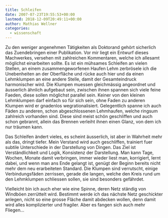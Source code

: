 ```yaml
---
title: Schleifen
date: 2007-07-23T19:55:53+00:00
lastmod: 2018-12-09T20:49:11+00:00
author: Mathias Wellner
categories:
  - wissenschaft
---
```

Zu den weniger angenehmen Tätigkeiten als Doktorand gehört sicherlich das Zuendebringen einer Publikation. Vor mir liegt ein Entwurf dieses Machwerkes, versehen mit zahlreichen Kommentaren, welche ich allesamt möglichst einarbeiten sollte. Es ist ein mühsames Schleifen an vielen Stellen, an einem zusammengeworfenen Haufen Lehm zerbrösele ich die Unebenheiten an der Oberfläche und rücke auch hier und da einen Lehmklumpen an eine andere Stelle, damit der Gesamteindruck harmonischer wird. Die Klumpen muessen gleichmässig angeordnet und äusserlich ähnlich aufgebaut sein, zwischen ihnen spannen sich viele feine Faeden, diese sollen möglichst parallel sein. Keiner von den kleinen Lehmklumpen darf einfach so für sich sein, ohne Faden zu anderen Klumpen wird er gnadenlos wegrationalisiert. Gelegentlich spanne ich auch Fäden zu anderen, schon abgeschlossenen Lehmhaufen, welche ringsum zahlreich vorhanden sind. Diese sind meist schön geschliffen und auch schon gebrannt, allein das Brennen verleiht ihnen einen Glanz, von dem ich nur träumen kann.

Das Schleifen ändert vieles, es scheint äusserlich, ist aber in Wahrheit mehr als das, dringt tiefer. Mein Verstand wird auch geschliffen, trainiert fuer subtile Unterschiede in der Darstellung von Dingen. Das Ziel ist Verständlichkeit und Logik, Konsistenz der Darstellung. Man kann Tage, Wochen, Monate damit verbringen, immer wieder liest man, korrigiert, lernt dabei, und wenn man ans Ende gelangt ist, genügt der Beginn bereits nicht mehr dem neu erarbeiteten Standard. Die Klumpen sind verrutscht, einige Verbindungsfäden zerrissen, gerade die langen, welche den Kreis rund um den Lehmklumpen schliessen sollen, sie sind besonders gefährdet.

Vielleicht bin ich auch eher wie eine Spinne, deren Netz ständig von Windböen zerrüttelt wird. Bestimmt werde ich das nächste Netz geschickter anlegen, nicht so eine grosse Fläche damit abdecken wollen, denn damit wird alles komplizierter und fragiler. Aber es fangen sich auch mehr Fliegen&#8230;